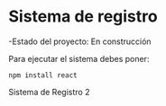<h1>Sistema de registro</h1>

-Estado del proyecto: En construcción

Para ejecutar el sistema debes poner:

```npm install react```

Sistema de Registro 2
